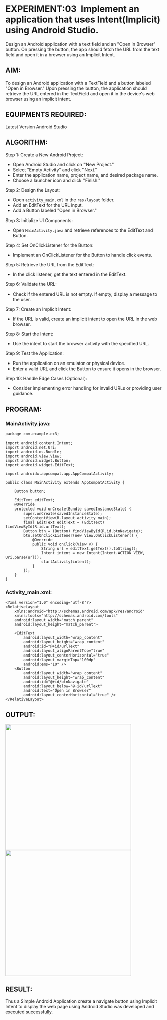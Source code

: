 # EXPERIMENT:03  Implement an application that uses Intent(Implicit) using Android Studio.

Design an Android application with a text field and an "Open in Browser" button. On pressing the button, the app should fetch the URL from the text field and open it in a browser using an Implicit Intent.

## AIM:

To design an Android application with a TextField and a button labeled "Open in Browser." Upon pressing the button, the application should retrieve the URL entered in the TextField and open it in the device's web browser using an implicit intent.
## EQUIPMENTS REQUIRED:

Latest Version Android Studio

## ALGORITHM:

Step 1: Create a New Android Project:
- Open Android Studio and click on "New Project."
- Select "Empty Activity" and click "Next."
- Enter the application name, project name, and desired package name.
- Choose a launcher icon and click "Finish."

Step 2: Design the Layout:
- Open `activity_main.xml` in the `res/layout` folder.
- Add an EditText for the URL input.
- Add a Button labeled "Open in Browser."

Step 3: Initialize UI Components:
- Open `MainActivity.java` and retrieve references to the EditText and Button.

Step 4: Set OnClickListener for the Button:
- Implement an OnClickListener for the Button to handle click events.

Step 5: Retrieve the URL from the EditText:
- In the click listener, get the text entered in the EditText.

Step 6: Validate the URL:
- Check if the entered URL is not empty. If empty, display a message to the user.

Step 7: Create an Implicit Intent:
- If the URL is valid, create an implicit intent to open the URL in the web browser.

Step 8: Start the Intent:
- Use the intent to start the browser activity with the specified URL.

Step 9: Test the Application:
- Run the application on an emulator or physical device.
- Enter a valid URL and click the Button to ensure it opens in the browser.

Step 10: Handle Edge Cases (Optional):
- Consider implementing error handling for invalid URLs or providing user guidance.

## PROGRAM:
### MainActivity.java:
```
package com.example.ex3;

import android.content.Intent;
import android.net.Uri;
import android.os.Bundle;
import android.view.View;
import android.widget.Button;
import android.widget.EditText;

import androidx.appcompat.app.AppCompatActivity;

public class MainActivity extends AppCompatActivity {

    Button button;

    EditText editText;
    @Override
    protected void onCreate(Bundle savedInstanceState) {
        super.onCreate(savedInstanceState);
        setContentView(R.layout.activity_main);
        final EditText editText = (EditText) findViewById(R.id.urlText);
        Button btn = (Button) findViewById(R.id.btnNavigate);
        btn.setOnClickListener(new View.OnClickListener() {
            @Override
            public void onClick(View v) {
                String url = editText.getText().toString();
                Intent intent = new Intent(Intent.ACTION_VIEW, Uri.parse(url));
                startActivity(intent);
            }
        });
    }
}
```
### Activity_main.xml:
```
<?xml version="1.0" encoding="utf-8"?>
<RelativeLayout
    xmlns:android="http://schemas.android.com/apk/res/android"
    xmlns:tools="http://schemas.android.com/tools"
    android:layout_width="match_parent"
    android:layout_height="match_parent">

    <EditText
        android:layout_width="wrap_content"
        android:layout_height="wrap_content"
        android:id="@+id/urlText"
        android:layout_alignParentTop="true"
        android:layout_centerHorizontal="true"
        android:layout_marginTop="100dp"
        android:ems="10" />
    <Button
        android:layout_width="wrap_content"
        android:layout_height="wrap_content"
        android:id="@+id/btnNavigate"
        android:layout_below="@+id/urlText"
        android:text="Open in Browser"
        android:layout_centerHorizontal="true" />
</RelativeLayout>
```
## OUTPUT:

<img src="1.png" width="400">                        

<img src="2.png" width="400">

## RESULT:

Thus a Simple Android Application create a navigate button using Implicit Intent to display the web page using Android Studio was developed and executed successfully.

